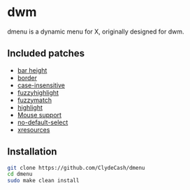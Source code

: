 # dwm

dmenu is a dynamic menu for X, originally designed for dwm.

## Included patches

- [bar height](https://tools.suckless.org/dmenu/patches/bar_height/)
- [border](https://tools.suckless.org/dmenu/patches/border/)
- [case-insensitive](https://tools.suckless.org/dmenu/patches/case-insensitive/)
- [fuzzyhighlight](https://tools.suckless.org/dmenu/patches/fuzzyhighlight/)
- [fuzzymatch](https://tools.suckless.org/dmenu/patches/fuzzymatch/)
- [highlight](https://tools.suckless.org/dmenu/patches/highlight/)
- [Mouse support](https://tools.suckless.org/dmenu/patches/mouse-support/)
- [no-default-select](https://tools.suckless.org/dmenu/patches/no-default-select/)
- [xresources](https://tools.suckless.org/dmenu/patches/xresources/)

## Installation

````bash
git clone https://github.com/ClydeCash/dmenu
cd dmenu
sudo make clean install
````
